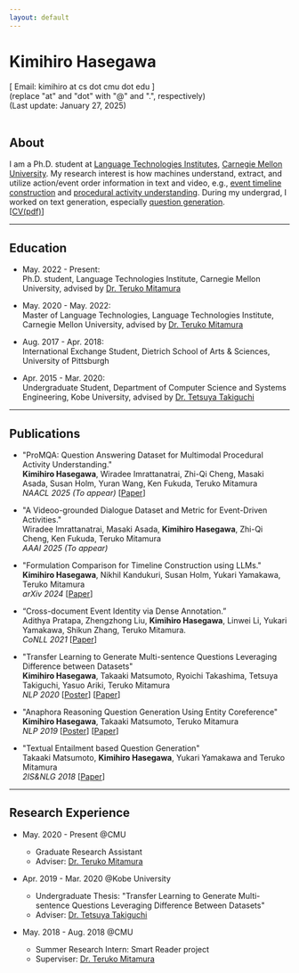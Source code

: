 ```yaml
---
layout: default
---
```


# Kimihiro Hasegawa
[ Email: kimihiro at cs dot cmu dot edu ]<br/>
(replace "at" and "dot" with "@" and ".", respectively)<br/>
(Last update: January 27, 2025)<br/><br/>

## About
I am a Ph.D. student at [Language Technologies Institutes](https://www.lti.cs.cmu.edu/), [Carnegie Mellon University](https://www.cmu.edu/). 
My research interest is how machines understand, extract, and utilize action/event order information in text and video, e.g., [event timeline construction](https://arxiv.org/abs/2403.00990) and [procedural activity understanding](https://arxiv.org/abs/2410.22211). 
During my undergrad, I worked on text generation, especially [question generation](https://www.anlp.jp/proceedings/annual_meeting/2020/pdf_dir/P5-26.pdf). <br>
[[CV(pdf)](https://drive.google.com/file/d/1fGAvWT2AmVUpuLq5hNzCks8o8zg_ZxzG/view?usp=sharing)]

<!-- ### _News_ -->

***
<!-- <br/> -->
## Education
- May. 2022 - Present: <br />
  Ph.D. student, Language Technologies Institute, Carnegie Mellon University, advised by [Dr. Teruko Mitamura](http://www.cs.cmu.edu/~teruko/)
  
- May. 2020 - May. 2022: <br/>
  Master of Language Technologies, Language Technologies Institute, Carnegie Mellon University, advised by [Dr. Teruko Mitamura](http://www.cs.cmu.edu/~teruko/)

- Aug. 2017 - Apr. 2018: <br/>
  International Exchange Student, Dietrich School of Arts & Sciences, University of Pittsburgh

- Apr. 2015 - Mar. 2020: <br/>
  Undergraduate Student, Department of Computer Science and Systems Engineering, Kobe University, advised by [Dr. Tetsuya Takiguchi](http://www.me.cs.scitec.kobe-u.ac.jp/~takigu/)

***
<!-- <br/> -->
## Publications
- "ProMQA: Question Answering Dataset for Multimodal Procedural Activity Understanding." <br/>
  __Kimihiro Hasegawa__, Wiradee Imrattanatrai, Zhi-Qi Cheng, Masaki Asada, Susan Holm, Yuran Wang, Ken Fukuda, Teruko Mitamura<br/>
  _NAACL 2025 (To appear)_ [[Paper](https://arxiv.org/abs/2410.22211)]

- "A Videoo-grounded Dialogue Dataset and Metric for Event-Driven Activities." <br />
  Wiradee Imrattanatrai, Masaki Asada, __Kimihiro Hasegawa__, Zhi-Qi Cheng, Ken Fukuda, Teruko Mitamura<br />
  _AAAI 2025 (To appear)_

- "Formulation Comparison for Timeline Construction using LLMs." <br/>
  __Kimihiro Hasegawa__, Nikhil Kandukuri, Susan Holm, Yukari Yamakawa, Teruko Mitamura<br/>
  _arXiv 2024_ [[Paper](https://arxiv.org/abs/2403.00990)]
  
- “Cross-document Event Identity via Dense Annotation.” <br/> 
  Adithya Pratapa, Zhengzhong Liu, __Kimihiro Hasegawa__, Linwei Li, Yukari Yamakawa, Shikun
Zhang, Teruko Mitamura.<br/>
  _CoNLL 2021_ [[Paper](https://aclanthology.org/2021.conll-1.39/)]

- "Transfer Learning to Generate Multi-sentence Questions Leveraging Difference between Datasets"<br/>
  __Kimihiro Hasegawa__, Takaaki Matsumoto, Ryoichi Takashima, Tetsuya Takiguchi, Yasuo Ariki, Teruko Mitamura<br/>
  _NLP 2020_ [[Poster](https://drive.google.com/file/d/1icHQc61CXhp-nS1lZLuxd0rke1Rbk3B9/view?usp=sharing)] [[Paper](https://www.anlp.jp/proceedings/annual_meeting/2020/pdf_dir/P5-26.pdf)]

- "Anaphora Reasoning Question Generation Using Entity Coreference"<br/>
  __Kimihiro Hasegawa__, Takaaki Matsumoto, Teruko Mitamura<br/>
  _NLP 2019_ [[Poster](https://drive.google.com/file/d/1LlrQe4RhtwODTitexcz3iuEYe4J_qlo3/view?usp=sharing)] [[Paper](http://www.anlp.jp/proceedings/annual_meeting/2019/pdf_dir/P5-18.pdf)]

- "Textual Entailment based Question Generation"<br/>
  Takaaki Matsumoto, __Kimihiro Hasegawa__, Yukari Yamakawa and Teruko Mitamura<br/>
  _2IS&NLG 2018_ [[Paper](https://www.aclweb.org/anthology/W18-6704)]

***
<!-- <br/> -->
## Research Experience
- May. 2020 - Present @CMU <br/>
  - Graduate Research Assistant
  - Adviser: [Dr. Teruko Mitamura](http://www.cs.cmu.edu/~teruko/)

- Apr. 2019 - Mar. 2020 @Kobe University <br/>
  - Undergraduate Thesis: "Transfer Learning to Generate Multi-sentence Questions Leveraging Difference Between Datasets"
  - Adviser: [Dr. Tetsuya Takiguchi](http://www.me.cs.scitec.kobe-u.ac.jp/~takigu/)

- May. 2018 - Aug. 2018 @CMU <br/>
  - Summer Research Intern: Smart Reader project
  - Superviser: [Dr. Teruko Mitamura](http://www.cs.cmu.edu/~teruko/)
